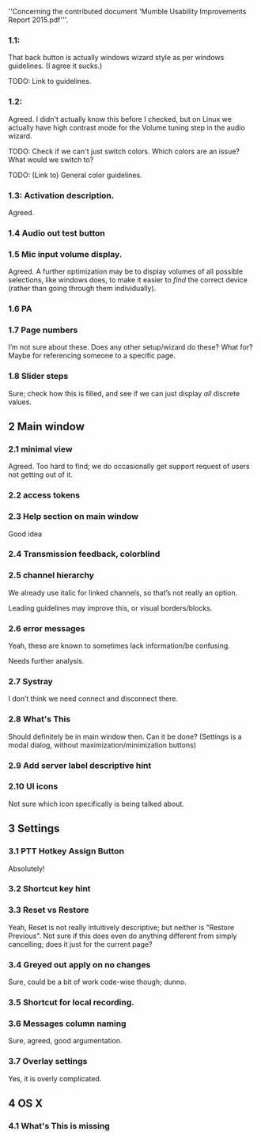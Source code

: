 ''Concerning the contributed document 'Mumble Usability Improvements Report 2015.pdf'''.

### 1.1: 
That back button is actually windows wizard style as per windows guidelines. (I agree it sucks.)

TODO: Link to guidelines.

### 1.2: 

Agreed. I didn't actually know this before I checked, but on Linux we actually have high contrast mode for the Volume tuning step in the audio wizard.

TODO: Check if we can't just switch colors. Which colors are an issue? What would we switch to?

TODO: (Link to) General color guidelines.

### 1.3: Activation description. 

Agreed.

### 1.4 Audio out test button 


### 1.5 Mic input volume display. 

Agreed. A further optimization may be to display volumes of all possible selections, like windows does, to make it easier to *find* the correct device (rather than going through them individually).

### 1.6 PA 


### 1.7 Page numbers 

I’m not sure about these. Does any other setup/wizard do these? What for? Maybe for referencing someone to a specific page.

### 1.8 Slider steps 

Sure; check how this is filled, and see if we can just display *all* discrete values.

## 2 Main window 

### 2.1 minimal view 

Agreed. Too hard to find; we do occasionally get support request of users not getting out of it.

### 2.2 access tokens 


### 2.3 Help section on main window 
Good idea

### 2.4 Transmission feedback, colorblind 

### 2.5 channel hierarchy 

We already use italic for linked channels, so that’s not really an option.

Leading guidelines may improve this, or visual borders/blocks.

### 2.6 error messages 

Yeah, these are known to sometimes lack information/be confusing.

Needs further analysis.

### 2.7 Systray 

I don’t think we need connect and disconnect there.

### 2.8 What's This 

Should definitely be in main window then. Can it be done? (Settings is a modal dialog, without maximization/minimization buttons)

### 2.9 Add server label descriptive hint 


### 2.10 UI icons 

Not sure which icon specifically is being talked about.


## 3 Settings 

### 3.1 PTT Hotkey Assign Button 

Absolutely!


### 3.2 Shortcut key hint 


### 3.3 Reset vs Restore 

Yeah, Reset is not really intuitively descriptive; but neither is "Restore Previous". Not sure if this does even do anything different from simply cancelling; does it just for the current page?


### 3.4 Greyed out apply on no changes 

Sure, could be a bit of work code-wise though; dunno.


### 3.5 Shortcut for local recording. 


### 3.6 Messages column naming 

Sure, agreed, good argumentation.


### 3.7 Overlay settings 

Yes, it is overly complicated.




## 4 OS X 


### 4.1 What's This is missing 


